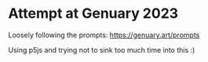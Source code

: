 # Attempt at Genuary 2023

Loosely following the prompts: https://genuary.art/prompts

Using p5js and trying not to sink too much time into this :)

